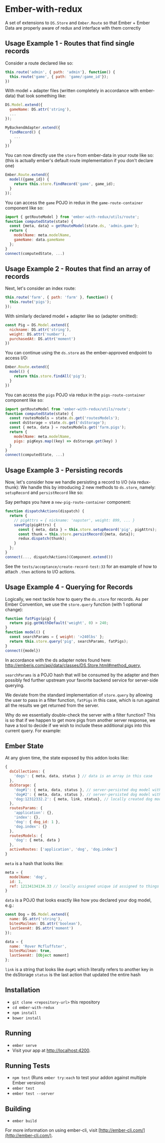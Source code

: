 # Ember-with-redux

A set of extensions to `DS.Store` and `Ember.Route` so that Ember + Ember Data are properly aware of redux and interface with them correctly

## Usage Example 1 - Routes that find single records
Consider a route declared like so:
```javascript
this.route('admin', { path: 'admin'}, function() {
  this.route('game', { path: 'game/:game_id'});
})
```
With model + adapter files (written completely in accordance with ember-data) that look something like:
```javascript
DS.Model.extend({
  gameName: DS.attr('string'),
  ...
});

MyBackendAdapter.extend({
  findRecord() {
    ...
  }
})
```
You can now directly use the `store` from ember-data in your route like so: (this is actually ember's default route implementation if you don't declare one)
```javascript
Ember.Route.extend({
  model({game_id}) {
    return this.store.findRecord('game', game_id);
  }
});
```
You can access the `game` POJO in redux in the `game-route-container` component like so:
```javascript
import { getRouteModel } from 'ember-with-redux/utils/route';
function computedState(state) {
  const {meta, data} = getRouteModel(state.ds, 'admin.game');
  return {
    modelName: meta.modelName,
    gameName: data.gameName
  };
}
connect(computedState, ...)
```

## Usage Example 2 - Routes that find an array of records
Next, let's consider an index route:
```javascript
this.route('farm', { path: 'farm' }, function() {
  this.route('pigs');
});
```
With similarly declared model + adapter like so (adapter omitted):
```javascript
const Pig = DS.Model.extend({
  nickname: DS.attr('string'),
  weight: DS.attr('number'),
  purchasedAt: DS.attr('moment')
})
```
You can continue using the `ds.store` as the ember-approved endpoint to access I/O:
```javascript
Ember.Route.extend({
  model() {
    return this.store.findAll('pig');
  }
})
```
You can access the `pigs` POJO via redux in the `pigs-route-container` component like so:
```javascript
import getRouteModel from 'ember-with-redux/utils/route';
function computedState(state) {
  const routesModels = state.ds.get('routesModels');
  const dsStorage = state.ds.get('dsStorage');
  const { meta, data } = routesModels.get('farm.pigs');
  return {
    modelName: meta.modelName,
    pigs: pigKeys.map((key) => dsStorage.get(key) )
  }
}
connect(computedState, ...)
```

## Usage Example 3 - Persisting records
Now, let's consider how we handle persisting a record to I/O (via redux-thunk):
We handle this by introducing 2 new methods to `ds.store`, namely: `setupRecord`
and `persistRecord` like so:

Say perhaps you have a `new-pig-route-container` component:
```javascript
function dispatchActions(dispatch) {
  return {
    // pigAttrs = { nickname: 'napster', weight: 899, ... }
    savePig(pigAttrs) {
      const { meta, data } = this.store.setupRecord('pig', pigAttrs);
      const thunk = this.store.persistRecord({meta, data});
      redux.dispatch(thunk);
    }
  };
}
connect(..., dispatchActions)(Component.extend())
```
See the `tests/acceptance/create-record-test:33` for an example of how to attach `.then` actions to I/O actions.

## Usage Example 4 - Querying for Records
Logically, we next tackle how to query the `ds.store` for records. As per Ember Convention,
we use the `store.query` function (with 1 optional change):
```javascript
function fatPigs(pig) {
  return pig.getWithDefault('weight', 0) > 240;
}
function model() {
  const searchParams = { weight: '>240lbs' };
  return this.store.query('pig', searchParams, fatPigs);
}
connect({model})
```
In accordance with the ds adapter notes found here: http://emberjs.com/api/data/classes/DS.Store.html#method_query,

`searchParams` is a POJO hash that will be consumed by the adapter and then possibly fed further upstream your favorite backend service for server-side querying.

We deviate from the standard implementation of `store.query` by allowing the user to pass in a filter function, `fatPigs` in this case, which is run against all the results we get returned from the server.

Why do we essentially double-check the server with a filter function? This is so that if we happen to get more pigs from another server response, we have a tool to decide if we wish to include these additional pigs into this current query. For example:

## Ember State
At any given time, the state exposed by this addon looks like:
```javascript
{
  dsCollections: {
    'dogs': { meta, data, status } // data is an array in this case
  },
  dsStorage: {
    'dog#1': { meta, data, status }, // server-persisted dog model with id 1
    'dog#2': { meta, data, status }, // server-persisted dog model with id 2
    'dog:12312332.2': { meta, link, status}, // locally created dog model with a link
  },
  routesParams: {
    'application': {},
    'index': {},
    'dog': { dog_id: 1 },
    'dog.index': {}
  },
  routesModels: {
    'dog': { meta, data }
  },
  activeRoutes: ['application', 'dog', 'dog.index']
}
```
`meta` is a hash that looks like:
```javascript
meta = {
  modelName: 'dog',
  id: 1,
  ref: 12134134134.33 // locally assigned unique id assigned to things without a real id
}
```
`data` is a POJO that looks exactly like how you declared your dog model, e.g.:
```javascript
const Dog = DS.Model.extend({
  name: DS.attr('string'),
  bitesMailman: DS.attr('boolean'),
  lastSeenAt: DS.attr('moment')
});

data = {
  name: 'Rover Mcfluffster',
  bitesMailman: true,
  lastSeenAt: [Object moment]
};
```

`link` is a string that looks like `dog#1` which literally refers to another key in the dsStorage
`status` is the last action that updated the entire hash

## Installation

* `git clone <repository-url>` this repository
* `cd ember-with-redux`
* `npm install`
* `bower install`

## Running

* `ember serve`
* Visit your app at [http://localhost:4200](http://localhost:4200).

## Running Tests

* `npm test` (Runs `ember try:each` to test your addon against multiple Ember versions)
* `ember test`
* `ember test --server`

## Building

* `ember build`

For more information on using ember-cli, visit [http://ember-cli.com/](http://ember-cli.com/).
